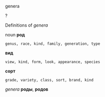 genera

?


Definitions of _genera_

noun
**род**

    genus, race, kind, family, generation, type
**вид**

    view, kind, form, look, appearance, species
**сорт**

    grade, variety, class, sort, brand, kind

_genera_
**роды**, **родов**